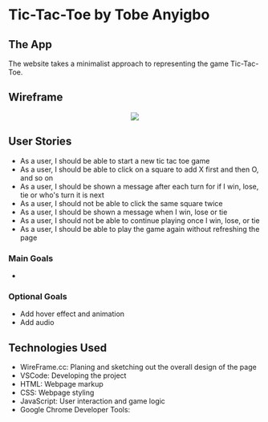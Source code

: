 # Tic-Tac-Toe by Tobe Anyigbo

## The App

The website takes a minimalist approach to representing the game Tic-Tac-Toe. 

## Wireframe
<p align="center">
<img src="https://github.com/tanyigbo/tic-tac-toe/tree/main/resources/project_wireframe.pdf">
</p>

## User Stories
- As a user, I should be able to start a new tic tac toe game
- As a user, I should be able to click on a square to add X first and then O, and so on
- As a user, I should be shown a message after each turn for if I win, lose, tie or who's turn it is next
- As a user, I should not be able to click the same square twice
- As a user, I should be shown a message when I win, lose or tie
- As a user, I should not be able to continue playing once I win, lose, or tie
- As a user, I should be able to play the game again without refreshing the page

### Main Goals
- 
### Optional Goals
- Add hover effect and animation
- Add audio 

## Technologies Used
- WireFrame.cc: Planing and sketching out the overall design of the page
- VSCode: Developing the project
- HTML: Webpage markup
- CSS: Webpage styling
- JavaScript: User interaction and game logic
- Google Chrome Developer Tools: 